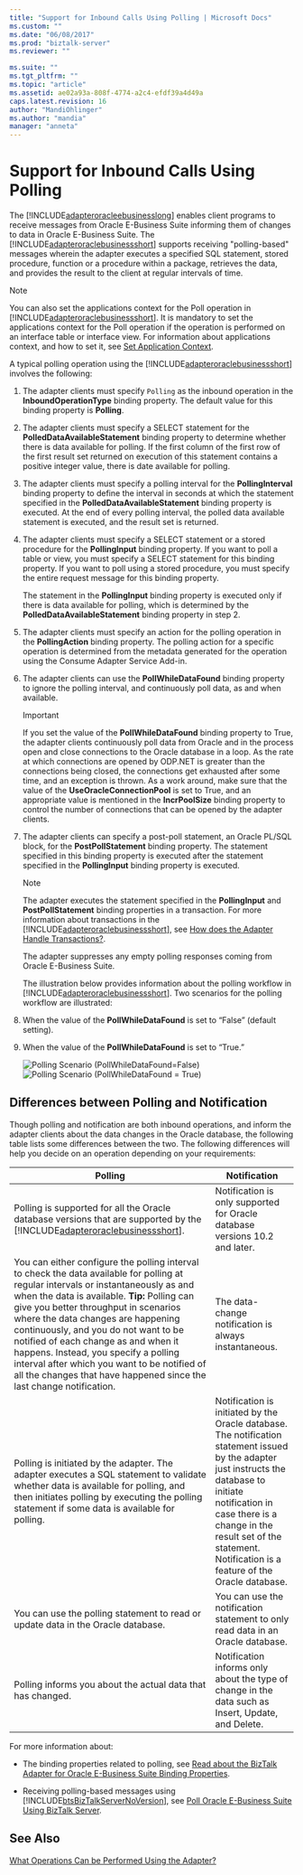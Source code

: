 ```yaml
---
title: "Support for Inbound Calls Using Polling | Microsoft Docs"
ms.custom: ""
ms.date: "06/08/2017"
ms.prod: "biztalk-server"
ms.reviewer: ""

ms.suite: ""
ms.tgt_pltfrm: ""
ms.topic: "article"
ms.assetid: ae02a93a-808f-4774-a2c4-efdf39a4d49a
caps.latest.revision: 16
author: "MandiOhlinger"
ms.author: "mandia"
manager: "anneta"
---
```

# Support for Inbound Calls Using Polling
The [!INCLUDE[adapteroracleebusinesslong](../../includes/adapteroracleebusinesslong-md.md)] enables client programs to receive messages from Oracle E-Business Suite informing them of changes to data in Oracle E-Business Suite. The [!INCLUDE[adapteroraclebusinessshort](../../includes/adapteroraclebusinessshort-md.md)] supports receiving "polling-based" messages wherein the adapter executes a specified SQL statement, stored procedure, function or a procedure within a package, retrieves the data, and provides the result to the client at regular intervals of time.  

> [!NOTE]
>  You can also set the applications context for the Poll operation in [!INCLUDE[adapteroraclebusinessshort](../../includes/adapteroraclebusinessshort-md.md)]. It is mandatory to set the applications context for the Poll operation if the operation is performed on an interface table or interface view. For information about applications context, and how to set it, see [Set Application Context](../../adapters-and-accelerators/adapter-oracle-ebs/set-application-context.md).  

 A typical polling operation using the [!INCLUDE[adapteroraclebusinessshort](../../includes/adapteroraclebusinessshort-md.md)] involves the following:  

1. The adapter clients must specify `Polling` as the inbound operation in the **InboundOperationType** binding property. The default value for this binding property is **Polling**.  

2. The adapter clients must specify a SELECT statement for the **PolledDataAvailableStatement** binding property to determine whether there is data available for polling. If the first column of the first row of the first result set returned on execution of this statement contains a positive integer value, there is date available for polling.  

3. The adapter clients must specify a polling interval for the **PollingInterval** binding property to define the interval in seconds at which the statement specified in the **PolledDataAvailableStatement** binding property is executed. At the end of every polling interval, the polled data available statement is executed, and the result set is returned.  

4. The adapter clients must specify a SELECT statement or a stored procedure for the **PollingInput** binding property. If you want to poll a table or view, you must specify a SELECT statement for this binding property. If you want to poll using a stored procedure, you must specify the entire request message for this binding property.  

    The statement in the **PollingInput** binding property is executed only if there is data available for polling, which is determined by the **PolledDataAvailableStatement** binding property in step 2.  

5. The adapter clients must specify an action for the polling operation in the **PollingAction** binding property. The polling action for a specific operation is determined from the metadata generated for the operation using the Consume Adapter Service Add-in.  

6. The adapter clients can use the **PollWhileDataFound** binding property to ignore the polling interval, and continuously poll data, as and when available.  

   > [!IMPORTANT]
   >  If you set the value of the **PollWhileDataFound** binding property to True, the adapter clients continuously poll data from Oracle and in the process open and close connections to the Oracle database in a loop. As the rate at which connections are opened by ODP.NET is greater than the connections being closed, the connections get exhausted after some time, and an exception is thrown. As a work around, make sure that the value of the **UseOracleConnectionPool** is set to True, and an appropriate value is mentioned in the **IncrPoolSize** binding property to control the number of connections that can be opened by the adapter clients.  

7. The adapter clients can specify a post-poll statement, an Oracle PL/SQL block, for the **PostPollStatement** binding property. The statement specified in this binding property is executed after the statement specified in the **PollingInput** binding property is executed.  

   > [!NOTE]
   >  The adapter executes the statement specified in the **PollingInput** and **PostPollStatement** binding properties in a transaction. For more information about transactions in the [!INCLUDE[adapteroraclebusinessshort](../../includes/adapteroraclebusinessshort-md.md)], see [How does the Adapter Handle Transactions?](https://msdn.microsoft.com/library/dd788428.aspx).  

   The adapter suppresses any empty polling responses coming from Oracle E-Business Suite.  

   The illustration below provides information about the polling workflow in [!INCLUDE[adapteroraclebusinessshort](../../includes/adapteroraclebusinessshort-md.md)]. Two scenarios for the polling workflow are illustrated:  

8. When the value of the **PollWhileDataFound** is set to “False” (default setting).  

9. When the value of the **PollWhileDataFound** is set to “True.”  

   ![Polling Scenario &#40;PollWhileDataFound&#61;False&#41;](../../adapters-and-accelerators/adapter-oracle-ebs/media/e5f00f4c-cc76-4e8b-9991-b4471f9d4865.gif "e5f00f4c-cc76-4e8b-9991-b4471f9d4865") ![Polling Scenario &#40;PollWhileDataFound &#61; True&#41;](../../adapters-and-accelerators/adapter-oracle-ebs/media/ebecf64c-a770-4525-9c75-62fdb71e1fb1.gif "ebecf64c-a770-4525-9c75-62fdb71e1fb1")  

## Differences between Polling and Notification  
 Though polling and notification are both inbound operations, and inform the adapter clients about the data changes in the Oracle database, the following table lists some differences between the two. The following differences will help you decide on an operation depending on your requirements:  


|                                                                                                                                                                                                                                                      Polling                                                                                                                                                                                                                                                      |                                                                                                                              Notification                                                                                                                               |
|-------------------------------------------------------------------------------------------------------------------------------------------------------------------------------------------------------------------------------------------------------------------------------------------------------------------------------------------------------------------------------------------------------------------------------------------------------------------------------------------------------------------|-------------------------------------------------------------------------------------------------------------------------------------------------------------------------------------------------------------------------------------------------------------------------|
|                                                                                                                                                                   Polling is supported for all the Oracle database versions that are supported by the [!INCLUDE[adapteroraclebusinessshort](../../includes/adapteroraclebusinessshort-md.md)].                                                                                                                                                                    |                                                                                               Notification is only supported for Oracle database versions 10.2 and later.                                                                                               |
| You can either configure the polling interval to check the data available for polling at regular intervals or instantaneously as and when the data is available. **Tip:**  Polling can give you better throughput in scenarios where the data changes are happening continuously, and you do not want to be notified of each change as and when it happens. Instead, you specify a polling interval after which you want to be notified of all the changes that have happened since the last change notification. |                                                                                                          The data-change notification is always instantaneous.                                                                                                          |
|                                                                                                                                         Polling is initiated by the adapter. The adapter executes a SQL statement to validate whether data is available for polling, and then initiates polling by executing the polling statement if some data is available for polling.                                                                                                                                         | Notification is initiated by the Oracle database. The notification statement issued by the adapter just instructs the database to initiate notification in case there is a change in the result set of the statement. Notification is a feature of the Oracle database. |
|                                                                                                                                                                                                                 You can use the polling statement to read or update data in the Oracle database.                                                                                                                                                                                                                  |                                                                                             You can use the notification statement to only read data in an Oracle database.                                                                                             |
|                                                                                                                                                                                                                            Polling informs you about the actual data that has changed.                                                                                                                                                                                                                            |                                                                                   Notification informs only about the type of change in the data such as Insert, Update, and Delete.                                                                                    |

 For more information about:  

- The binding properties related to polling, see [Read about the  BizTalk Adapter for Oracle E-Business Suite Binding Properties](../../adapters-and-accelerators/adapter-oracle-ebs/read-about-the-biztalk-adapter-for-oracle-e-business-suite-binding-properties.md).  

- Receiving polling-based messages using [!INCLUDE[btsBizTalkServerNoVersion](../../includes/btsbiztalkservernoversion-md.md)], see [Poll Oracle E-Business Suite Using BizTalk Server](../../adapters-and-accelerators/adapter-oracle-ebs/poll-oracle-e-business-suite-using-biztalk-server.md).  

## See Also  
 [What Operations Can be Performed Using the Adapter?](https://msdn.microsoft.com/library/cc185219(v=bts.10).aspx)